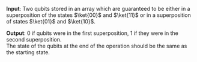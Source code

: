 **Input**: Two qubits stored in an array which are guaranteed to be either in a superposition of the states $\ket{00}$ and $\ket{11}$ or in a superposition of states $\ket{01}$ and $\ket{10}$.

**Output**: 0 if qubits were in the first superposition, 1 if they were in the second superposition.  
The state of the qubits at the end of the operation should be the same as the starting state.
